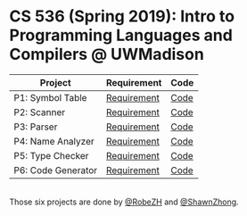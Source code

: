 # CS 536 (Spring 2019): Intro to Programming Languages and Compilers @ UWMadison 

| Project            | Requirement                                                  | Code                   |
| ------------------ | ------------------------------------------------------------ | ---------------------- |
| P1: Symbol Table   | [Requirement](http://pages.cs.wisc.edu/~loris/cs536/asn/p1/p1.html) | [Code](p1) |
| P2: Scanner        | [Requirement](http://pages.cs.wisc.edu/~loris/cs536/asn/p2/p2.html) | [Code](p2) |
| P3: Parser         | [Requirement](http://pages.cs.wisc.edu/~loris/cs536/asn/p3/p3.html) | [Code](p3) |
| P4: Name Analyzer  | [Requirement](http://pages.cs.wisc.edu/~loris/cs536/asn/p4/p4.html) | [Code](p4) |
| P5: Type Checker   | [Requirement](http://pages.cs.wisc.edu/~loris/cs536/asn/p5/p5.html) | [Code](p5) |
| P6: Code Generator | [Requirement](http://pages.cs.wisc.edu/~loris/cs536/asn/p6/p6.html) | [Code](p6) |


<br> Those six projects are done by [@RobeZH](https://github.com/541736690) and [@ShawnZhong](https://github.com/ShawnZhong).
